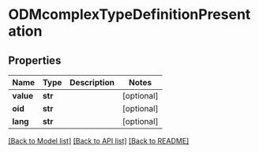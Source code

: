 # ODMcomplexTypeDefinitionPresentation

## Properties
Name | Type | Description | Notes
------------ | ------------- | ------------- | -------------
**value** | **str** |  | [optional] 
**oid** | **str** |  | [optional] 
**lang** | **str** |  | [optional] 

[[Back to Model list]](../README.md#documentation-for-models) [[Back to API list]](../README.md#documentation-for-api-endpoints) [[Back to README]](../README.md)


